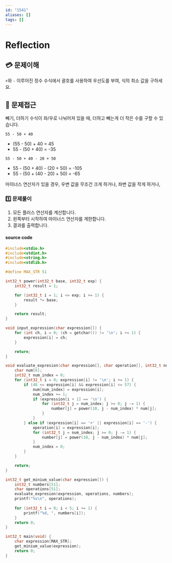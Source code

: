 ```yaml
---
id: "1541"
aliases: []
tags: []
---
```


# Reflection

## 💳 문제이해

`+`와 `-` 이루어진 정수 수식에서 괄호를 사용하여 우선도를 부여, 식의 최소 값을
구하세요.

## 🚥 문제접근

빼기, 더하기 수식이 좌/우로 나눠어져 있을 때, 더하고 빼는게 더 작은 수를 
구할 수 있습니다.

```
55 - 50 + 40
```
- (55 - 50) + 40 = 45
- 55 - (50 + 40) = -35

```
55 - 50 + 40 - 20 + 50
```
- 55 - (50 + 40) - (20 + 50) = -105
- 55 - (50 + (40 - 20) + 50) = -65

마이너스 연산자가 있을 경우, 우변 값을 무조건 크게 하거나, 좌변 값을 작게 하거나,

### 1️⃣  문제풀이

1. 모든 플러스 연산자를 계산합니다.
2. 왼쪽부터 시작하여 마이너스 연산자를 계한합니다.
3. 결과를 출력합니다.

#### source code

```c
#include<stdio.h>
#include<stdint.h>
#include<string.h>
#include<stdlib.h>

#define MAX_STR 51

int32_t power(int32_t base, int32_t exp) {
    int32_t result = 1;

    for (int32_t i = 1; i <= exp; i += 1) {
        result *= base;
    }

    return result;
}

void input_expression(char expression[]) {
    for (int ch, i = 0; (ch = getchar()) != '\n'; i += 1) {
        expression[i] = ch;
    }

    return;
}

void evaluate_expresion(char expression[], char operation[], int32_t number[]) {
    char num[6];
    int32_t num_index = 0;
    for (int32_t i = 0; expression[i] != '\n'; i += 1) {
        if (48 <= expression[i] && expression[i] <= 57) {
            num[num_index] = expression[i];
            num_index += 1;
            if (expression[i + 1] == '\n') {
                for (int32_t j = num_index; j >= 0; j -= 1) {
                    number[j] = power(10, j - num_index) * num[j];
                } 
            }
        } else if (expression[i] == '+' || expression[i] == '-') {
            operation[i] = expression[i];
            for (int32_t j = num_index; j >= 0; j -= 1) {
                number[j] = power(10, j - num_index) * num[j];
            } 
            num_index = 0;
        }
    }

    return;
}

int32_t get_minium_value(char expression[]) {
    int32_t numbers[51];
    char operations[51];
    evaluate_expresion(expression, operations, numbers);
    printf("%s\n", operations);
    
    for (int32_t i = 0; i < 5; i += 1) {
        printf("%d, ", numbers[i]);
    }
    return 0;
}

int32_t main(void) {
    char expression[MAX_STR];
    get_minium_value(expression);
    return 0;
}
```
